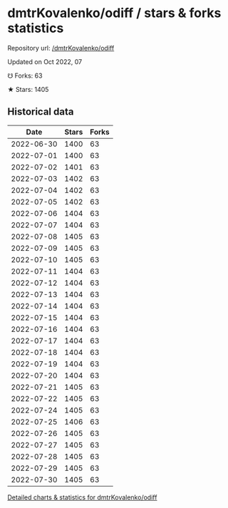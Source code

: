 # dmtrKovalenko/odiff / stars & forks statistics

Repository url: [/dmtrKovalenko/odiff](https://github.com/dmtrKovalenko/odiff)

Updated on Oct 2022, 07

☋ Forks: 63

★ Stars: 1405

## Historical data
| Date | Stars | Forks |
|------|-------|-------|
| 2022-06-30 | 1400 | 63 | 
| 2022-07-01 | 1400 | 63 | 
| 2022-07-02 | 1401 | 63 | 
| 2022-07-03 | 1402 | 63 | 
| 2022-07-04 | 1402 | 63 | 
| 2022-07-05 | 1402 | 63 | 
| 2022-07-06 | 1404 | 63 | 
| 2022-07-07 | 1404 | 63 | 
| 2022-07-08 | 1405 | 63 | 
| 2022-07-09 | 1405 | 63 | 
| 2022-07-10 | 1405 | 63 | 
| 2022-07-11 | 1404 | 63 | 
| 2022-07-12 | 1404 | 63 | 
| 2022-07-13 | 1404 | 63 | 
| 2022-07-14 | 1404 | 63 | 
| 2022-07-15 | 1404 | 63 | 
| 2022-07-16 | 1404 | 63 | 
| 2022-07-17 | 1404 | 63 | 
| 2022-07-18 | 1404 | 63 | 
| 2022-07-19 | 1404 | 63 | 
| 2022-07-20 | 1404 | 63 | 
| 2022-07-21 | 1405 | 63 | 
| 2022-07-22 | 1405 | 63 | 
| 2022-07-24 | 1405 | 63 | 
| 2022-07-25 | 1406 | 63 | 
| 2022-07-26 | 1405 | 63 | 
| 2022-07-27 | 1405 | 63 | 
| 2022-07-28 | 1405 | 63 | 
| 2022-07-29 | 1405 | 63 | 
| 2022-07-30 | 1405 | 63 | 


[Detailed charts & statistics for dmtrKovalenko/odiff](https://reviewgithub.com/rep/dmtrKovalenko/odiff)

